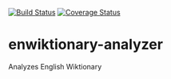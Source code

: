 [![Build Status](https://travis-ci.org/darvin/enwiktionary-analyzer.svg?branch=master)](https://travis-ci.org/darvin/enwiktionary-analyzer)
[![Coverage Status](https://coveralls.io/repos/darvin/enwiktionary-analyzer/badge.svg?branch=master&service=github)](https://coveralls.io/github/darvin/enwiktionary-analyzer?branch=master)

# enwiktionary-analyzer
Analyzes English Wiktionary
